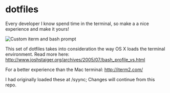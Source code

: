 dotfiles
========

Every developer I know spend time in the terminal, so make a a nice experience and make it yours!

![Custom iterm and bash prompt](/hougasian/dotfiles/blob/master/terminal-iterm.png?raw=true)

This set of dotfiles takes into consideration the way OS X loads the terminal environment. Read more here: http://www.joshstaiger.org/archives/2005/07/bash_profile_vs.html

For a better experience than the Mac terminal: http://iterm2.com/

I had originally loaded these at /syync; Changes will continue from this repo.
